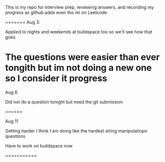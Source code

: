 This is my repo for interview prep, reviewing answers, and recording my progress as github adds even tho im on Leetcode

=======
Aug 3: 

Applied to nights and weekends at buildspace too so we'll see how that goes

The questions were easier than ever tongith but im not doing a new one so I consider it progress
======

Aug 6

Did not do a question tonight but need the git submission

======

Aug 11

Getting harder I think I am doing like the hardest string manipulatiopn questions

Have to work on buildspace now

===========
